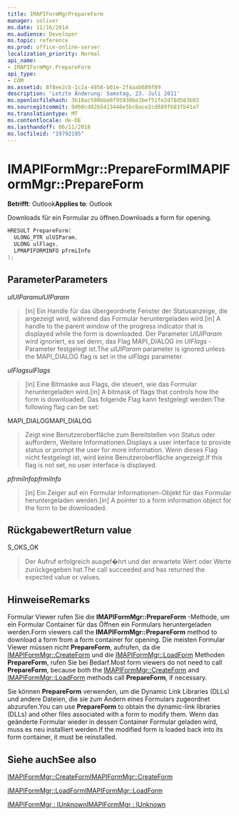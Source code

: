 ```yaml
---
title: IMAPIFormMgrPrepareForm
manager: soliver
ms.date: 11/16/2014
ms.audience: Developer
ms.topic: reference
ms.prod: office-online-server
localization_priority: Normal
api_name:
- IMAPIFormMgr.PrepareForm
api_type:
- COM
ms.assetid: 8f8ee2cb-1c2a-4958-b01e-2f4aab689f89
description: 'Letzte Änderung: Samstag, 23. Juli 2011'
ms.openlocfilehash: 3b10ac5906be0f95930be3bef51fe2d78d583b03
ms.sourcegitcommit: 9d60cd82b5413446e5bc8ace2cd689f683fb41a7
ms.translationtype: MT
ms.contentlocale: de-DE
ms.lasthandoff: 06/11/2018
ms.locfileid: "19792195"
---
```

# <a name="imapiformmgrprepareform"></a><span data-ttu-id="6eb09-103">IMAPIFormMgr::PrepareForm</span><span class="sxs-lookup"><span data-stu-id="6eb09-103">IMAPIFormMgr::PrepareForm</span></span>

  
  
<span data-ttu-id="6eb09-104">**Betrifft**: Outlook</span><span class="sxs-lookup"><span data-stu-id="6eb09-104">**Applies to**: Outlook</span></span> 
  
<span data-ttu-id="6eb09-105">Downloads für ein Formular zu öffnen.</span><span class="sxs-lookup"><span data-stu-id="6eb09-105">Downloads a form for opening.</span></span>
  
```cpp
HRESULT PrepareForm(
  ULONG_PTR ulUIParam,
  ULONG ulFlags,
  LPMAPIFORMINFO pfrmiInfo
);
```

## <a name="parameters"></a><span data-ttu-id="6eb09-106">Parameter</span><span class="sxs-lookup"><span data-stu-id="6eb09-106">Parameters</span></span>

 <span data-ttu-id="6eb09-107">_ulUIParam_</span><span class="sxs-lookup"><span data-stu-id="6eb09-107">_ulUIParam_</span></span>
  
> <span data-ttu-id="6eb09-108">[in] Ein Handle für das übergeordnete Fenster der Statusanzeige, die angezeigt wird, während das Formular heruntergeladen wird.</span><span class="sxs-lookup"><span data-stu-id="6eb09-108">[in] A handle to the parent window of the progress indicator that is displayed while the form is downloaded.</span></span> <span data-ttu-id="6eb09-109">Der Parameter _UlUIParam_ wird ignoriert, es sei denn, das Flag MAPI_DIALOG im _UlFlags_ -Parameter festgelegt ist.</span><span class="sxs-lookup"><span data-stu-id="6eb09-109">The  _ulUIParam_ parameter is ignored unless the MAPI_DIALOG flag is set in the  _ulFlags_ parameter.</span></span> 
    
 <span data-ttu-id="6eb09-110">_ulFlags_</span><span class="sxs-lookup"><span data-stu-id="6eb09-110">_ulFlags_</span></span>
  
> <span data-ttu-id="6eb09-111">[in] Eine Bitmaske aus Flags, die steuert, wie das Formular heruntergeladen wird.</span><span class="sxs-lookup"><span data-stu-id="6eb09-111">[in] A bitmask of flags that controls how the form is downloaded.</span></span> <span data-ttu-id="6eb09-112">Das folgende Flag kann festgelegt werden:</span><span class="sxs-lookup"><span data-stu-id="6eb09-112">The following flag can be set:</span></span>
    
<span data-ttu-id="6eb09-113">MAPI_DIALOG</span><span class="sxs-lookup"><span data-stu-id="6eb09-113">MAPI_DIALOG</span></span> 
  
> <span data-ttu-id="6eb09-114">Zeigt eine Benutzeroberfläche zum Bereitstellen von Status oder auffordern, Weitere Informationen.</span><span class="sxs-lookup"><span data-stu-id="6eb09-114">Displays a user interface to provide status or prompt the user for more information.</span></span> <span data-ttu-id="6eb09-115">Wenn dieses Flag nicht festgelegt ist, wird keine Benutzeroberfläche angezeigt.</span><span class="sxs-lookup"><span data-stu-id="6eb09-115">If this flag is not set, no user interface is displayed.</span></span>
    
 <span data-ttu-id="6eb09-116">_pfrmiInfo_</span><span class="sxs-lookup"><span data-stu-id="6eb09-116">_pfrmiInfo_</span></span>
  
> <span data-ttu-id="6eb09-117">[in] Ein Zeiger auf ein Formular Informationen-Objekt für das Formular heruntergeladen werden.</span><span class="sxs-lookup"><span data-stu-id="6eb09-117">[in] A pointer to a form information object for the form to be downloaded.</span></span>
    
## <a name="return-value"></a><span data-ttu-id="6eb09-118">Rückgabewert</span><span class="sxs-lookup"><span data-stu-id="6eb09-118">Return value</span></span>

<span data-ttu-id="6eb09-119">S_OK</span><span class="sxs-lookup"><span data-stu-id="6eb09-119">S_OK</span></span> 
  
> <span data-ttu-id="6eb09-120">Der Aufruf erfolgreich ausgef�hrt und der erwartete Wert oder Werte zurückgegeben hat.</span><span class="sxs-lookup"><span data-stu-id="6eb09-120">The call succeeded and has returned the expected value or values.</span></span>
    
## <a name="remarks"></a><span data-ttu-id="6eb09-121">Hinweise</span><span class="sxs-lookup"><span data-stu-id="6eb09-121">Remarks</span></span>

<span data-ttu-id="6eb09-122">Formular Viewer rufen Sie die **IMAPIFormMgr::PrepareForm** -Methode, um ein Formular Container für das Öffnen ein Formulars heruntergeladen werden.</span><span class="sxs-lookup"><span data-stu-id="6eb09-122">Form viewers call the **IMAPIFormMgr::PrepareForm** method to download a form from a form container for opening.</span></span> <span data-ttu-id="6eb09-123">Die meisten Formular Viewer müssen nicht **PrepareForm**, aufrufen, da die [IMAPIFormMgr::CreateForm](imapiformmgr-createform.md) und die [IMAPIFormMgr::LoadForm](imapiformmgr-loadform.md) Methoden **PrepareForm**, rufen Sie bei Bedarf.</span><span class="sxs-lookup"><span data-stu-id="6eb09-123">Most form viewers do not need to call **PrepareForm**, because both the [IMAPIFormMgr::CreateForm](imapiformmgr-createform.md) and [IMAPIFormMgr::LoadForm](imapiformmgr-loadform.md) methods call **PrepareForm**, if necessary.</span></span> 
  
<span data-ttu-id="6eb09-124">Sie können **PrepareForm** verwenden, um die Dynamic Link Libraries (DLLs) und andere Dateien, die sie zum Ändern eines Formulars zugeordnet abzurufen.</span><span class="sxs-lookup"><span data-stu-id="6eb09-124">You can use **PrepareForm** to obtain the dynamic-link libraries (DLLs) and other files associated with a form to modify them.</span></span> <span data-ttu-id="6eb09-125">Wenn das geänderte Formular wieder in dessen Container Formular geladen wird, muss es neu installiert werden.</span><span class="sxs-lookup"><span data-stu-id="6eb09-125">If the modified form is loaded back into its form container, it must be reinstalled.</span></span> 
  
## <a name="see-also"></a><span data-ttu-id="6eb09-126">Siehe auch</span><span class="sxs-lookup"><span data-stu-id="6eb09-126">See also</span></span>



[<span data-ttu-id="6eb09-127">IMAPIFormMgr::CreateForm</span><span class="sxs-lookup"><span data-stu-id="6eb09-127">IMAPIFormMgr::CreateForm</span></span>](imapiformmgr-createform.md)
  
[<span data-ttu-id="6eb09-128">IMAPIFormMgr::LoadForm</span><span class="sxs-lookup"><span data-stu-id="6eb09-128">IMAPIFormMgr::LoadForm</span></span>](imapiformmgr-loadform.md)
  
[<span data-ttu-id="6eb09-129">IMAPIFormMgr : IUnknown</span><span class="sxs-lookup"><span data-stu-id="6eb09-129">IMAPIFormMgr : IUnknown</span></span>](imapiformmgriunknown.md)

